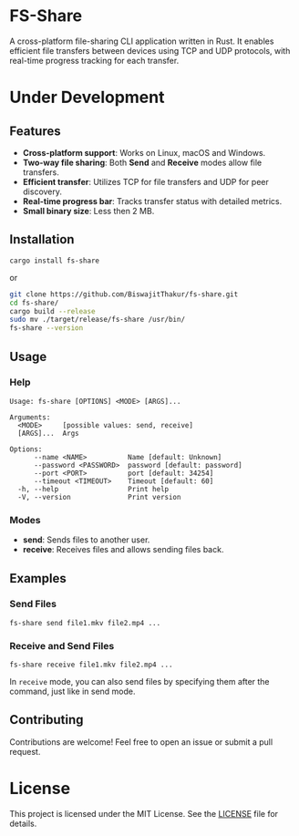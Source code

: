# FS-Share

A cross-platform file-sharing CLI application written in Rust. It enables efficient file transfers between devices using TCP and UDP protocols, with real-time progress tracking for each transfer.

# Under Development

## Features

- **Cross-platform support**: Works on Linux, macOS and Windows.
- **Two-way file sharing**: Both **Send** and **Receive** modes allow file transfers.
- **Efficient transfer**: Utilizes TCP for file transfers and UDP for peer discovery.
- **Real-time progress bar**: Tracks transfer status with detailed metrics.
- **Small binary size**: Less then 2 MB.

## Installation

```
cargo install fs-share
```

or

```bash
git clone https://github.com/BiswajitThakur/fs-share.git
cd fs-share/
cargo build --release
sudo mv ./target/release/fs-share /usr/bin/
fs-share --version
```

## Usage

### Help

```
Usage: fs-share [OPTIONS] <MODE> [ARGS]...

Arguments:
  <MODE>     [possible values: send, receive]
  [ARGS]...  Args

Options:
      --name <NAME>          Name [default: Unknown]
      --password <PASSWORD>  password [default: password]
      --port <PORT>          port [default: 34254]
      --timeout <TIMEOUT>    Timeout [default: 60]
  -h, --help                 Print help
  -V, --version              Print version
```

### Modes

- **send**: Sends files to another user.
- **receive**: Receives files and allows sending files back.

## Examples

### Send Files

```
fs-share send file1.mkv file2.mp4 ...
```

### Receive and Send Files

```
fs-share receive file1.mkv file2.mp4 ...
```

In `receive` mode, you can also send files by specifying them after the command, just like in send mode.

## Contributing

Contributions are welcome! Feel free to open an issue or submit a pull request.

# License

This project is licensed under the MIT License. See the [LICENSE](LICENSE) file for details.
